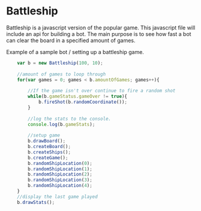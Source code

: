 # Battleship

Battleship is a javascript version of the popular game.
This javascript file will include an api for building a bot. 
The main purpose is to see how fast a bot can clear the board in a specified amount of games.

Example of a sample bot / setting up a battleship game.
```javascript
	var b = new Battleship(100, 10);
	
	//amount of games to loop through
	for(var games = 0; games < b.amountOfGames; games++){
		
		//If the game isn't over continue to fire a random shot
		while(b.gameStatus.gameOver != true){
			b.fireShot(b.randomCoordinate());
		}
		
		//log the stats to the console.
		console.log(b.gameStats);
		
		//setup game
		b.drawBoard();
		b.createBoard();
		b.createShips();
		b.createGame();
		b.randomShipLocation(0);
		b.randomShipLocation(1);
		b.randomShipLocation(2);
		b.randomShipLocation(3);
		b.randomShipLocation(4);
	}
	//display the last game played
	b.drawStats();
```
